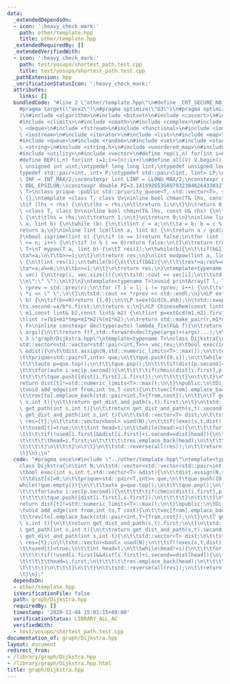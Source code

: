 ```yaml
---
data:
  _extendedDependsOn:
  - icon: ':heavy_check_mark:'
    path: other/template.hpp
    title: other/template.hpp
  _extendedRequiredBy: []
  _extendedVerifiedWith:
  - icon: ':heavy_check_mark:'
    path: test/yosupo/shortest_path.test.cpp
    title: test/yosupo/shortest_path.test.cpp
  _pathExtension: hpp
  _verificationStatusIcon: ':heavy_check_mark:'
  attributes:
    links: []
  bundledCode: "#line 2 \"other/template.hpp\"\n#define _CRT_SECURE_NO_WARNINGS\n\
    #pragma target(\"avx2\")\n#pragma optimize(\"O3\")\n#pragma optimize(\"unroll-loops\"\
    )\n#include <algorithm>\n#include <bitset>\n#include <cassert>\n#include <cfloat>\n\
    #include <climits>\n#include <cmath>\n#include <complex>\n#include <ctime>\n#include\
    \ <deque>\n#include <fstream>\n#include <functional>\n#include <iomanip>\n#include\
    \ <iostream>\n#include <iterator>\n#include <list>\n#include <map>\n#include <memory>\n\
    #include <queue>\n#include <random>\n#include <set>\n#include <stack>\n#include\
    \ <string>\n#include <string.h>\n#include <unordered_map>\n#include <unordered_set>\n\
    #include <utility>\n#include <vector>\n#define rep(i,n) for(int i=0;i<(n);i++)\n\
    #define REP(i,n) for(int i=1;i<=(n);i++)\n#define all(V) V.begin(),V.end()\ntypedef\
    \ unsigned int uint;\ntypedef long long lint;\ntypedef unsigned long long ulint;\n\
    typedef std::pair<int, int> P;\ntypedef std::pair<lint, lint> LP;\nconstexpr int\
    \ INF = INT_MAX/2;\nconstexpr lint LINF = LLONG_MAX/2;\nconstexpr double eps =\
    \ DBL_EPSILON;\nconstexpr double PI=3.141592653589793238462643383279;\ntemplate<class\
    \ T>\nclass prique :public std::priority_queue<T, std::vector<T>, std::greater<T>>\
    \ {};\ntemplate <class T, class U>\ninline bool chmax(T& lhs, const U& rhs) {\n\
    \tif (lhs < rhs) {\n\t\tlhs = rhs;\n\t\treturn 1;\n\t}\n\treturn 0;\n}\ntemplate\
    \ <class T, class U>\ninline bool chmin(T& lhs, const U& rhs) {\n\tif (lhs > rhs)\
    \ {\n\t\tlhs = rhs;\n\t\treturn 1;\n\t}\n\treturn 0;\n}\ninline lint gcd(lint\
    \ a, lint b) {\n\twhile (b) {\n\t\tlint c = a;\n\t\ta = b; b = c % b;\n\t}\n\t\
    return a;\n}\ninline lint lcm(lint a, lint b) {\n\treturn a / gcd(a, b) * b;\n\
    }\nbool isprime(lint n) {\n\tif (n == 1)return false;\n\tfor (int i = 2; i * i\
    \ <= n; i++) {\n\t\tif (n % i == 0)return false;\n\t}\n\treturn true;\n}\ntemplate<typename\
    \ T>\nT mypow(T a, lint b) {\n\tT res(1);\n\twhile(b){\n\t\tif(b&1)res*=a;\n\t\
    \ta*=a;\n\t\tb>>=1;\n\t}\n\treturn res;\n}\nlint modpow(lint a, lint b, lint m)\
    \ {\n\tlint res(1);\n\twhile(b){\n\t\tif(b&1){\n\t\t\tres*=a;res%=m;\n\t\t}\n\t\
    \ta*=a;a%=m;\n\t\tb>>=1;\n\t}\n\treturn res;\n}\ntemplate<typename T>\nvoid printArray(std::vector<T>&\
    \ vec) {\n\trep(i, vec.size()){\n\t\tstd::cout << vec[i];\n\t\tstd::cout<<(i==(int)vec.size()-1?\"\
    \\n\":\" \");\n\t}\n}\ntemplate<typename T>\nvoid printArray(T l, T r) {\n\tT\
    \ rprev = std::prev(r);\n\tfor (T i = l; i != rprev; i++) {\n\t\tstd::cout <<\
    \ *i << \" \";\n\t}\n\tstd::cout << *rprev << std::endl;\n}\nLP extGcd(lint a,lint\
    \ b) {\n\tif(b==0)return {1,0};\n\tLP s=extGcd(b,a%b);\n\tstd::swap(s.first,s.second);\n\
    \ts.second-=a/b*s.first;\n\treturn s;\n}\nLP ChineseRem(const lint& b1,const lint&\
    \ m1,const lint& b2,const lint& m2) {\n\tlint p=extGcd(m1,m2).first;\n\tlint tmp=(b2-b1)*p%m2;\n\
    \tlint r=(b1+m1*tmp+m1*m2)%(m1*m2);\n\treturn std::make_pair(r,m1*m2);\n}\ntemplate<typename\
    \ F>\ninline constexpr decltype(auto) lambda_fix(F&& f){\n\treturn [f=std::forward<F>(f)](auto&&...\
    \ args){\n\t\treturn f(f,std::forward<decltype(args)>(args)...);\n\t};\n}\n#line\
    \ 3 \"graph/Dijkstra.hpp\"\ntemplate<typename T>\nclass Dijkstra{\n\tint N;\n\t\
    std::vector<std::vector<std::pair<int,T>>> vec,rev;\n\tbool exec(int s,int t,std::vector<T>\
    \ &dist){\n\t\tdist.assign(N,std::numeric_limits<T>::max());\n\t\tdist[s]=0;\n\
    \t\tprique<std::pair<T,int>> que;\n\t\tque.push({0,s});\n\t\twhile(!que.empty()){\n\
    \t\t\tauto p=que.top();\n\t\t\tque.pop();\n\t\t\tif(dist[p.second]<p.first)continue;\n\
    \t\t\tfor(auto i:vec[p.second]){\n\t\t\t\tif(chmin(dist[i.first],p.first+i.second)){\n\
    \t\t\t\t\tque.push({dist[i.first],i.first});\n\t\t\t\t}\n\t\t\t}\n\t\t}\n\t\t\
    return dist[t]!=std::numeric_limits<T>::max();\n\t}\npublic:\n\tDijkstra(int N):N(N),vec(N),rev(N){}\n\
    \tvoid add_edge(int from,int to,T cost){\n\t\tvec[from].emplace_back(std::pair<int,T>{to,cost});\n\
    \t\trev[to].emplace_back(std::pair<int,T>{from,cost});\n\t}\n\tT get_dist(int\
    \ s,int t){\n\t\treturn get_dist_and_path(s,t).first;\n\t}\n\tstd::vector<int>\
    \ get_path(int s,int t){\n\t\treturn get_dist_and_path(s,t).second;\n\t}\n\tstd::pair<T,std::vector<int>>\
    \ get_dist_and_path(int s,int t){\n\t\tstd::vector<T> dist;\n\t\tstd::vector<int>\
    \ res={t};\n\t\tstd::vector<bool> used(N);\n\t\tif(!exec(s,t,dist))return {-1,{}};\n\
    \t\tused[t]=true;\n\t\tint head=t;\n\t\twhile(head!=s){\n\t\t\tfor(auto i:rev[head]){\n\
    \t\t\t\tif(!used[i.first]&&dist[i.first]+i.second==dist[head]){\n\t\t\t\t\tused[i.first]=true;\n\
    \t\t\t\t\thead=i.first;\n\t\t\t\t\tres.emplace_back(head);\n\t\t\t\t\tbreak;\n\
    \t\t\t\t}\n\t\t\t}\n\t\t}\n\t\tstd::reverse(all(res));\n\t\treturn {dist[t],res};\n\
    \t}\n};\n"
  code: "#pragma once\n#include \"../other/template.hpp\"\ntemplate<typename T>\n\
    class Dijkstra{\n\tint N;\n\tstd::vector<std::vector<std::pair<int,T>>> vec,rev;\n\
    \tbool exec(int s,int t,std::vector<T> &dist){\n\t\tdist.assign(N,std::numeric_limits<T>::max());\n\
    \t\tdist[s]=0;\n\t\tprique<std::pair<T,int>> que;\n\t\tque.push({0,s});\n\t\t\
    while(!que.empty()){\n\t\t\tauto p=que.top();\n\t\t\tque.pop();\n\t\t\tif(dist[p.second]<p.first)continue;\n\
    \t\t\tfor(auto i:vec[p.second]){\n\t\t\t\tif(chmin(dist[i.first],p.first+i.second)){\n\
    \t\t\t\t\tque.push({dist[i.first],i.first});\n\t\t\t\t}\n\t\t\t}\n\t\t}\n\t\t\
    return dist[t]!=std::numeric_limits<T>::max();\n\t}\npublic:\n\tDijkstra(int N):N(N),vec(N),rev(N){}\n\
    \tvoid add_edge(int from,int to,T cost){\n\t\tvec[from].emplace_back(std::pair<int,T>{to,cost});\n\
    \t\trev[to].emplace_back(std::pair<int,T>{from,cost});\n\t}\n\tT get_dist(int\
    \ s,int t){\n\t\treturn get_dist_and_path(s,t).first;\n\t}\n\tstd::vector<int>\
    \ get_path(int s,int t){\n\t\treturn get_dist_and_path(s,t).second;\n\t}\n\tstd::pair<T,std::vector<int>>\
    \ get_dist_and_path(int s,int t){\n\t\tstd::vector<T> dist;\n\t\tstd::vector<int>\
    \ res={t};\n\t\tstd::vector<bool> used(N);\n\t\tif(!exec(s,t,dist))return {-1,{}};\n\
    \t\tused[t]=true;\n\t\tint head=t;\n\t\twhile(head!=s){\n\t\t\tfor(auto i:rev[head]){\n\
    \t\t\t\tif(!used[i.first]&&dist[i.first]+i.second==dist[head]){\n\t\t\t\t\tused[i.first]=true;\n\
    \t\t\t\t\thead=i.first;\n\t\t\t\t\tres.emplace_back(head);\n\t\t\t\t\tbreak;\n\
    \t\t\t\t}\n\t\t\t}\n\t\t}\n\t\tstd::reverse(all(res));\n\t\treturn {dist[t],res};\n\
    \t}\n};"
  dependsOn:
  - other/template.hpp
  isVerificationFile: false
  path: graph/Dijkstra.hpp
  requiredBy: []
  timestamp: '2020-11-04 15:01:15+09:00'
  verificationStatus: LIBRARY_ALL_AC
  verifiedWith:
  - test/yosupo/shortest_path.test.cpp
documentation_of: graph/Dijkstra.hpp
layout: document
redirect_from:
- /library/graph/Dijkstra.hpp
- /library/graph/Dijkstra.hpp.html
title: graph/Dijkstra.hpp
---
```


